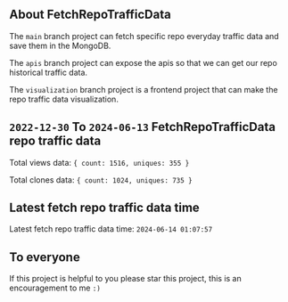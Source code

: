 ## About FetchRepoTrafficData

The `main` branch project can fetch specific repo everyday traffic data and save them in the MongoDB.

The `apis` branch project can expose the apis so that we can get our repo historical traffic data.

The `visualization` branch project is a frontend project that can make the repo traffic data visualization.

## `2022-12-30` To `2024-06-13` FetchRepoTrafficData repo traffic data

Total views data: `{ count: 1516, uniques: 355 }`

Total clones data: `{ count: 1024, uniques: 735 }`

## Latest fetch repo traffic data time

Latest fetch repo traffic data time: `2024-06-14 01:07:57`

## To everyone

If this project is helpful to you please star this project, this is an encouragement to me `:)`



